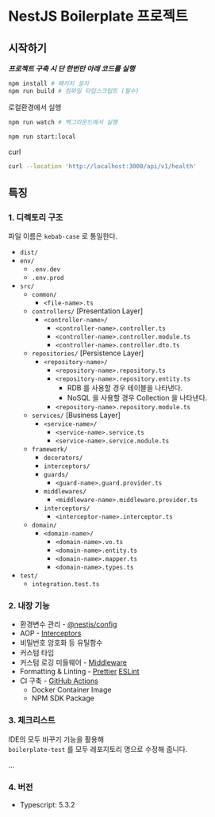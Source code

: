 # NestJS Boilerplate 프로젝트

## 시작하기

**_프로젝트 구축 시 단 한번만 아래 코드를 실행_**

```sh
npm install # 패키지 설치
npm run build # 컴파일 타입스크립트 (필수)
```

로컬환경에서 실행

```sh
npm run watch # 백그라운드에서 실행
```

```sh
npm run start:local
```

curl

```sh
curl --location 'http://localhost:3000/api/v1/health'
```

## 특징

### 1. 디렉토리 구조

파일 이름은 `kebab-case` 로 통일한다.

- `dist/`
- `env/`
  - `.env.dev`
  - `.env.prod`
- `src/`
  - `common/`
    - `<file-name>.ts`
  - `controllers/` [Presentation Layer]
    - `<controller-name>/`
      - `<controller-name>.controller.ts`
      - `<controller-name>.controller.module.ts`
      - `<controller-name>.controller.dto.ts`
  - `repositories/` [Persistence Layer]
    - `<repository-name>/`
      - `<repository-name>.repository.ts`
      - `<repository-name>.repository.entity.ts`
        - RDB 를 사용할 경우 테이블을 나타낸다.
        - NoSQL 을 사용할 경우 Collection 을 나타낸다.
      - `<repository-name>.repository.module.ts`
  - `services/` [Business Layer]
    - `<service-name>/`
      - `<service-name>.service.ts`
      - `<service-name>.service.module.ts`
  - `framework/`
    - `decorators/`
    - `interceptors/`
    - `guards/`
      - `<guard-name>.guard.provider.ts`
    - `middlewares/`
      - `<middleware-name>.middleware.provider.ts`
    - `interceptors/`
      - `<interceptor-name>.interceptor.ts`
  - `domain/`
    - `<domain-name>/`
      - `<domain-name>.vo.ts`
      - `<domain-name>.entity.ts`
      - `<domain-name>.mapper.ts`
      - `<domain-name>.types.ts`
- `test/`
  - `integration.test.ts`

### 2. 내장 기능

- 환경변수 관리 - [@nestjs/config](https://github.com/nestjs/config)
- AOP - [Interceptors](https://docs.nestjs.com/interceptors)
- 비밀번호 암호화 등 유틸함수
- 커스텀 타입
- 커스텀 로깅 미들웨어 - [Middleware](https://docs.nestjs.com/middleware)
- Formatting & Linting - [Prettier](https://prettier.io/docs/en/) [ESLint](https://eslint.org/docs/latest/use/getting-started)
- CI 구축 - [GitHub Actions](https://docs.github.com/ko/actions/quickstart)
  - Docker Container Image
  - NPM SDK Package

### 3. 체크리스트

IDE의 모두 바꾸기 기능을 활용해 <br>
`boilerplate-test` 를 모두 레포지토리 명으로 수정해 줍니다.

...

### 4. 버전

- Typescript: 5.3.2
